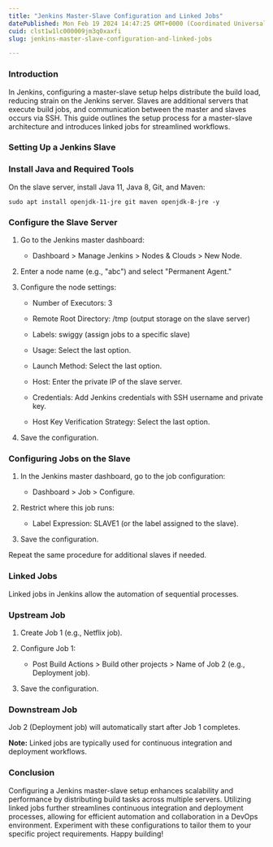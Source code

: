 ```yaml
---
title: "Jenkins Master-Slave Configuration and Linked Jobs"
datePublished: Mon Feb 19 2024 14:47:25 GMT+0000 (Coordinated Universal Time)
cuid: clst1w1lc000009jm3q0xaxfi
slug: jenkins-master-slave-configuration-and-linked-jobs

---
```


### Introduction

In Jenkins, configuring a master-slave setup helps distribute the build load, reducing strain on the Jenkins server. Slaves are additional servers that execute build jobs, and communication between the master and slaves occurs via SSH. This guide outlines the setup process for a master-slave architecture and introduces linked jobs for streamlined workflows.

### Setting Up a Jenkins Slave

### **Install Java and Required Tools**

On the slave server, install Java 11, Java 8, Git, and Maven:

```plaintext
sudo apt install openjdk-11-jre git maven openjdk-8-jre -y
```

### Configure the Slave Server

1. Go to the Jenkins master dashboard:
    
    * Dashboard &gt; Manage Jenkins &gt; Nodes & Clouds &gt; New Node.
        
2. Enter a node name (e.g., "abc") and select "Permanent Agent."
    
3. Configure the node settings:
    
    * Number of Executors: 3
        
    * Remote Root Directory: /tmp (output storage on the slave server)
        
    * Labels: swiggy (assign jobs to a specific slave)
        
    * Usage: Select the last option.
        
    * Launch Method: Select the last option.
        
    * Host: Enter the private IP of the slave server.
        
    * Credentials: Add Jenkins credentials with SSH username and private key.
        
    * Host Key Verification Strategy: Select the last option.
        
4. Save the configuration.
    

### Configuring Jobs on the Slave

1. In the Jenkins master dashboard, go to the job configuration:
    
    * Dashboard &gt; Job &gt; Configure.
        
2. Restrict where this job runs:
    
    * Label Expression: SLAVE1 (or the label assigned to the slave).
        
3. Save the configuration.
    

Repeat the same procedure for additional slaves if needed.

### Linked Jobs

Linked jobs in Jenkins allow the automation of sequential processes.

### Upstream Job

1. Create Job 1 (e.g., Netflix job).
    
2. Configure Job 1:
    
    * Post Build Actions &gt; Build other projects &gt; Name of Job 2 (e.g., Deployment job).
        
3. Save the configuration.
    

### Downstream Job

Job 2 (Deployment job) will automatically start after Job 1 completes.

**Note:** Linked jobs are typically used for continuous integration and deployment workflows.

### Conclusion

Configuring a Jenkins master-slave setup enhances scalability and performance by distributing build tasks across multiple servers. Utilizing linked jobs further streamlines continuous integration and deployment processes, allowing for efficient automation and collaboration in a DevOps environment. Experiment with these configurations to tailor them to your specific project requirements. Happy building!